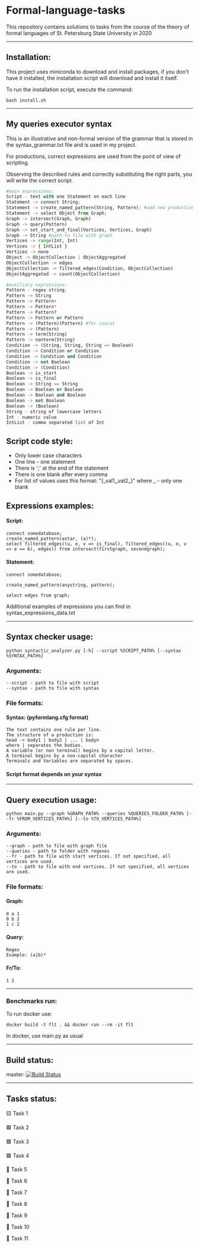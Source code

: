 # Formal-language-tasks
This repository contains solutions to tasks from the course of the theory of formal languages of St. Petersburg State University in 2020
____
## Installation:
This project uses miniconda to download and install packages, if you don't have it installed, the installation script will download and install it itself.

To run the installation script, execute the command:
```
bash install.sh
```
____
## My queries executor syntax

This is an illustrative and non-formal version of the grammar that is stored in the syntax_grammar.txt file and is used in my project.

For productions, correct expressions are used from the point of view of scripting.

Observing the described rules and correctly substituting the right parts, you will write the correct script.

```python
#main expressions:
Script - text with one Statement on each line
Statement -> connect String;
Statement -> create_named_pattern(String, Pattern); #add new production to grammar
Statement -> select Object from Graph;
Graph -> intersect(Graph, Graph)
Graph -> query(Pattern)
Graph -> set_start_and_final(Vertices, Vertices, Graph)
Graph -> String #path to file with graph
Vertices -> range(Int, Int)
Vertices -> { IntList }
Vertices -> none
Object -> ObjectCollection | ObjectAggregated
ObjectCollection -> edges
ObjectCollection -> filtered_edges(Condition, ObjectCollection)
ObjectAggregated -> count(ObjectCollection)

#auxiliary expressions:
Pattern - regex string. 
Pattern -> String
Pattern -> Pattern+
Pattern -> Pattern*
Pattern -> Pattern?
Pattern -> Pattern or Pattern
Pattern -> (Pattern)(Pattern) #for соnсаt
Pattern -> (Pattern)
Pattern -> term(String)
Pattern -> nonterm(String)
Condition -> (String, String, String => Boolean)
Condition -> Condition or Condition
Condition -> Condition and Condition
Condition -> not Boolean
Condition -> (Condition)
Boolean -> is_start
Boolean -> is_final
Boolean -> String == String
Boolean -> Boolean or Boolean
Boolean -> Boolean and Boolean
Boolean -> not Boolean
Boolean -> (Boolean)
String - string of lowercase letters
Int - numeric value
IntList - comma separated list of Int
```

## Script code style:
* Only lower case characters
* One line - one statement
* There is ';' at the end of the statement
* There is one blank after every comma
* For list of values uses this format: "{\_val1,\_val2\_}" where \_ - only one blank

## Expressions examples:
#### Script:
```
connect somedatabase;
create_named_pattern(astar, (a)*);
select filtered_edges((u, e, v => is_final), filtered_edges((u, e, v => e == b), edges)) from intersect(firstgraph, secondgraph);
```
#### Statement:
```
connect somedatabase;
``` 
```
create_named_pattern(anystring, pattern);
``` 
```
select edges from graph;
``` 
Additional examples of expressions you can find in syntax_expressions_data.txt
____
## Syntax checker usage:
```
python syntactic_analyzer.py [-h] --script %SCRIPT_PATH% [--syntax %SYNTAX_PATH%]
```
### Arguments:
```
--script - path to file with script
--syntax - path to file with syntax
```
### File formats:
#### Syntax: (pyformlang.cfg format)
```
The text contains one rule per line.
The structure of a production is:
head -> body1 | body2 | ... | bodyn
where | separates the bodies.
A variable (or non terminal) begins by a capital letter.
A terminal begins by a non-capital character
Terminals and Variables are separated by spaces.
```
#### Script format depends on your syntax
____
## Query execution usage:
```
python main.py --graph %GRAPH_PATH% --queries %QUERIES_FOLDER_PATH% [--fr %FROM_VERTICES_PATH%] [--to %TO_VERTICES_PATH%]
```
### Arguments:
```
--graph - path to file with graph file
--queries - path to folder with regexes
--fr - path to file with start vertices. If not specified, all vertices are used.
--to - path to file with end vertices. If not specified, all vertices are used.
```
### File formats:
#### Graph:
```
0 a 1
0 b 2
1 c 2
```
#### Query:
```
Regex
Example: (a|b)* 
```
#### Fr/To:
```
1 2
```
____
### Benchmarks run:
To run docker use:
```
docker build -t flt . && docker run --rm -it flt
```
In docker, use main.py as usual
____
## Build status: 
master: [![Build Status](https://travis-ci.com/Rimalon/formal-language-tasks.svg?branch=master)](https://travis-ci.com/Rimalon/formal-language-tasks)
____
## Tasks status:
:yellow_square: Task 1

:green_square: Task 2

:green_square: Task 3

:green_square: Task 4

:black_square_button: Task 5

:black_square_button: Task 6

:black_square_button: Task 7

:black_square_button: Task 8

:black_square_button: Task 9

:black_square_button: Task 10

:black_square_button: Task 11
